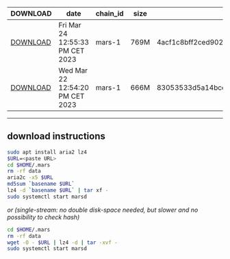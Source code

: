 | DOWNLOAD | date | chain_id | size | checksum |
| -------- | ---- | -------- | ---- | -------- |
| [DOWNLOAD](https://quicksync.ccvalidators.com/SNAPSHOTS/mars-1_765360.tar.lz4) | Fri Mar 24 12:55:33 PM CET 2023 | mars-1 | 769M | 4acf1c8bff2ced902b20635e2c6b0cd4f40031569597d66cc440e778c1f2b338 |
| [DOWNLOAD](https://quicksync.ccvalidators.com/SNAPSHOTS/mars-1_735587.tar.lz4) | Wed Mar 22 12:54:20 PM CET 2023 | mars-1 | 666M | 83053533d5a14bcef9e14e9e92e936d0fe557a9ca211c8eeedd4356720b3d7f7 |
 
---
## download instructions
 
```sh
sudo apt install aria2 lz4
$URL=<paste URL>
cd $HOME/.mars
rm -rf data
aria2c -x5 $URL
md5sum `basename $URL`
lz4 -d `basename $URL` | tar xf -
sudo systemctl start marsd
```
*or (single-stream: no double disk-space needed, but slower and no possibility to check hash)*
```sh
cd $HOME/.mars
rm -rf data
wget -O - $URL | lz4 -d | tar -xvf -
sudo systemctl start marsd
```
